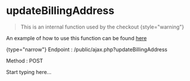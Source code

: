 # updateBillingAddress

<include from="Snippets-CheckoutAPI.md" element-id="snippet-header" />

> This is an internal function used by the checkout
{style="warning"}

An example of how to use this function can be found [here](CheckoutAPI-Example-updateBillingAddress.md)

{type="narrow"}
Endpoint
: /public/ajax.php?updateBillingAddress

Method
: POST

Start typing here...